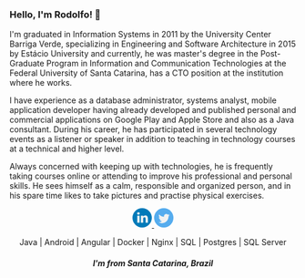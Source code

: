 <!--
**RodolfoDella/rodolfodella** is a ✨ _special_ ✨ repository because its `README.md` (this file) appears on your GitHub profile.

Here are some ideas to get you started:

- 🔭 I’m currently working on ...
- 🌱 I’m currently learning ...
- 👯 I’m looking to collaborate on ...
- 🤔 I’m looking for help with ...
- 💬 Ask me about ...
- 📫 How to reach me: ...
- 😄 Pronouns: ...
- ⚡ Fun fact: ...
-->

### Hello, I'm Rodolfo! 👋

I'm graduated in Information Systems in 2011 by the University Center Barriga Verde, specializing in Engineering and Software Architecture in 2015 by Estácio University and currently, he was master's degree in the Post-Graduate Program in Information and Communication Technologies at the Federal University of Santa Catarina, has a CTO position at the institution where he works.

I have experience as a database administrator, systems analyst, mobile application developer having already developed and published personal and commercial applications on Google Play and Apple Store and also as a Java consultant. During his career, he has participated in several technology events as a listener or speaker in addition to teaching in technology courses at a technical and higher level.

Always concerned with keeping up with technologies, he is frequently taking courses online or attending to improve his professional and personal skills. He sees himself as a calm, responsible and organized person, and in his spare time likes to take pictures and practise physical exercises. 


<p align="center">
  <a
    href="https://www.linkedin.com/in/rodolfofaquin/?locale=en_US" 
    alt="LinkedIn"
    target="blank"
  >
  <svg version="1.1" id="Capa_1" xmlns="http://www.w3.org/2000/svg" width="34" height="34" xmlns:xlink="http://www.w3.org/1999/xlink" x="0px" y="0px"
	 viewBox="0 0 112.196 112.196" style="enable-background:new 0 0 112.196 112.196;" xml:space="preserve">
<g>
	<circle style="fill:#007AB9;" cx="56.098" cy="56.097" r="56.098"/>
	<g>
		<path style="fill:#F1F2F2;" d="M89.616,60.611v23.128H76.207V62.161c0-5.418-1.936-9.118-6.791-9.118
			c-3.705,0-5.906,2.491-6.878,4.903c-0.353,0.862-0.444,2.059-0.444,3.268v22.524H48.684c0,0,0.18-36.546,0-40.329h13.411v5.715
			c-0.027,0.045-0.065,0.089-0.089,0.132h0.089v-0.132c1.782-2.742,4.96-6.662,12.085-6.662
			C83.002,42.462,89.616,48.226,89.616,60.611L89.616,60.611z M34.656,23.969c-4.587,0-7.588,3.011-7.588,6.967
			c0,3.872,2.914,6.97,7.412,6.97h0.087c4.677,0,7.585-3.098,7.585-6.97C42.063,26.98,39.244,23.969,34.656,23.969L34.656,23.969z
			 M27.865,83.739H41.27V43.409H27.865V83.739z"/>
	</g>
</g>
</svg>
</a>
<a
    href="https://twitter.com/rodolfodella" 
    alt="Twitter"
    target="blank"
  >
<svg version="1.1" id="Capa_1" xmlns="http://www.w3.org/2000/svg" width="34" height="34" xmlns:xlink="http://www.w3.org/1999/xlink" x="0px" y="0px"
	 viewBox="0 0 112.197 112.197" style="enable-background:new 0 0 112.197 112.197;" xml:space="preserve">
<g>
	<circle style="fill:#55ACEE;" cx="56.099" cy="56.098" r="56.098"/>
	<g>
		<path style="fill:#F1F2F2;" d="M90.461,40.316c-2.404,1.066-4.99,1.787-7.702,2.109c2.769-1.659,4.894-4.284,5.897-7.417
			c-2.591,1.537-5.462,2.652-8.515,3.253c-2.446-2.605-5.931-4.233-9.79-4.233c-7.404,0-13.409,6.005-13.409,13.409
			c0,1.051,0.119,2.074,0.349,3.056c-11.144-0.559-21.025-5.897-27.639-14.012c-1.154,1.98-1.816,4.285-1.816,6.742
			c0,4.651,2.369,8.757,5.965,11.161c-2.197-0.069-4.266-0.672-6.073-1.679c-0.001,0.057-0.001,0.114-0.001,0.17
			c0,6.497,4.624,11.916,10.757,13.147c-1.124,0.308-2.311,0.471-3.532,0.471c-0.866,0-1.705-0.083-2.523-0.239
			c1.706,5.326,6.657,9.203,12.526,9.312c-4.59,3.597-10.371,5.74-16.655,5.74c-1.08,0-2.15-0.063-3.197-0.188
			c5.931,3.806,12.981,6.025,20.553,6.025c24.664,0,38.152-20.432,38.152-38.153c0-0.581-0.013-1.16-0.039-1.734
			C86.391,45.366,88.664,43.005,90.461,40.316L90.461,40.316z"/>
	</g>
</g>
</svg>

  </a>
</p>


<p align="center">
  Java | Android | Angular | Docker | Nginx | SQL | Postgres | SQL Server
</p>
<h5 align="center"> I'm from <b>Santa Catarina</b>, <b>Brazil</b>  
</h5>
